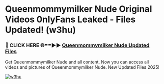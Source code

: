 # Queenmommymilker Nude Original Videos 0nlyFans Leaked - Files Updated! (w3hu)

<h3>🔴 CLICK HERE 🌐==►► <a href="https://tinyurl.com/4mcuefdz" rel="nofollow">Queenmommymilker Nude Updated Files</a></h3>

Get Queenmommymilker Nude and all content. Now you can access all videos and pictures of Queenmommymilker Nude. New Updated Files 2025!

[![w3hu](https://i.imgur.com/StAQSOY.gif)](https://tinyurl.com/4mcuefdz)
